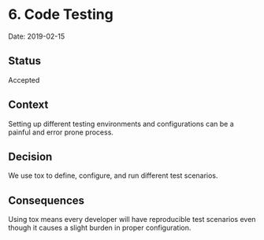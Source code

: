 # 6. Code Testing

Date: 2019-02-15

## Status

Accepted

## Context

Setting up different testing environments and configurations can be a painful
and error prone process.

## Decision

We use tox to define, configure, and run different test scenarios.

## Consequences

Using tox means every developer will have reproducible test scenarios even
though it causes a slight burden in proper configuration.
